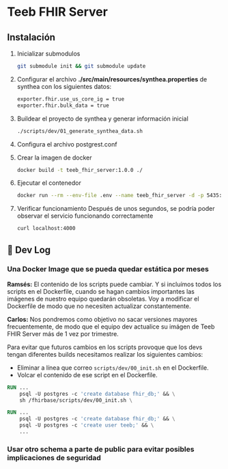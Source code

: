 # Teeb FHIR Server

## Instalación

1. Inicializar submodulos

    ```bash
    git submodule init && git submodule update
    ```

2. Configurar el archivo **./src/main/resources/synthea.properties** de synthea con los siguientes datos:

    ```bash
    exporter.fhir.use_us_core_ig = true
    exporter.fhir.bulk_data = true
    ```

3. Buildear el proyecto de synthea y generar información inicial

    ```bash
    ./scripts/dev/01_generate_synthea_data.sh
    ```

4. Configura el archivo postgrest.conf

5. Crear la imagen de docker

    ```bash
    docker build -t teeb_fhir_server:1.0.0 ./
    ```

6. Ejecutar el contenedor

    ```bash
    docker run --rm --env-file .env --name teeb_fhir_server -d -p 5435:5432 -p 4000:4000 teeb_fhir_server:1.0.0
    ```

7. Verificar funcionamiento
    Después de unos segundos, se podría poder observar el servicio funcionando correctamente

    ```bash
    curl localhost:4000
    ```

## :space_invader: Dev Log

### Una Docker Image que se pueda quedar estática por meses

**Ramsés:**
El contenido de los scripts puede cambiar. Y si incluímos todos los scripts en el Dockerfile, cuando se hagan cambios importantes las imágenes de nuestro equipo quedarán obsoletas. Voy a modificar el Dockerfile de modo que no necesiten actualizar constantemente.

**Carlos:**
Nos pondremos como objetivo no sacar versiones mayores frecuentemente, de modo que el equipo dev actualice su imágen de Teeb FHIR Server más de 1 vez por trimestre.

Para evitar que futuros cambios en los scripts provoque que los devs tengan diferentes builds necesitamos realizar los siguientes cambios:

- Eliminar a línea que correo `scripts/dev/00_init.sh` en el Dockerfile.
- Volcar el contenido de ese script en el Dockerfile.

```dockerfile
RUN ...
    psql -U postgres -c 'create database fhir_db;' && \
    sh /fhirbase/scripts/dev/00_init.sh \
```

```dockerfile
RUN ...
    psql -U postgres -c 'create database fhir_db;' && \
    psql -U postgres -c 'create user teeb;' && \
    ...
```
### Usar otro schema a parte de public para evitar posibles implicaciones de seguridad


